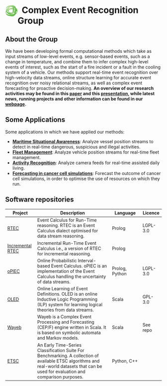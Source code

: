 # <img align="left" src="figures/cer_logo.png" width="40"> &nbsp; Complex Event Recognition Group 

## About the Group
We have been developing formal computational methods which take as input streams of low-level
events, e.g. sensor-based events, such as a change in temperature, and combine them to infer
complex high-level events of interest, such as the start of a fire incident or a fault in the
cooling system of a vehicle. Our methods support real-time event recognition over high-velocity
data streams, online structure learning for accurate event recognition over noisy relational
streams, as well as complex event forecasting for proactive decision-making.
**An overview of our research activities may be found in this [paper](https://sigmodrecord.org/publications/sigmodRecord/1806/pdfs/09_Centers_Alevizos.pdf)
and this [presentation](http://cer.iit.demokritos.gr/blog/talks/cer/), while latest news, running projects and other information can be found in our [webpage](https://cer.iit.demokritos.gr/).**

## Some Applications
Some applications in which we have applied our methods:

 - **[Maritime Situational Awareness](http://cer.iit.demokritos.gr/blog/applications/maritime_surveillance/)**: Analyze vessel position streams to detect in real-time dangerous, suspicious and illegal activities.
 - **[Fleet Management](http://cer.iit.demokritos.gr/blog/applications/fleet_management/)**: Analyze vehicle position streams for real-time fleet management.
 - **[Activity Recognition](http://cer.iit.demokritos.gr/blog/applications/activity_recognition/)**:  Analyze camera feeds for real-time assisted daily living.
 - **[Forecasting in cancer cell simulations](http://cer.iit.demokritos.gr/blog/applications/life_sciences/)**: Forecast the outcome of cancer cell simulations, in order to optimise the use of resources on which they run.

## Software repositories
 
| Project                                                          | Description                                                                                                                                                                            | Language      | Licence  |
|------------------------------------------------------------------|----------------------------------------------------------------------------------------------------------------------------------------------------------------------------------------|---------------|----------|
| [RTEC](https://github.com/aartikis/RTEC)                         | Event Calculus for Run-Time reasoning. RTEC is an Event Calculus dialect optimised for data stream reasoning.                                                                                                                                                | Prolog        | LGPL-3.0 |
| [Incremental RTEC](https://github.com/eftsilio/Incremental_RTEC) | Incremental Run-Time Event Calculus i.e., a version of RTEC for incremental reasoning.                                                                                                 | Prolog        |          |
| [oPIEC](https://github.com/Periklismant/oPIEC)                   | Online Probabilistic Interval-based Event Calculus. oPIEC is an implementation of the Event Calculus handling the uncertainty of data streams.                                         | Prolog, Python | LGPL-3.0 |
| [OLED](https://github.com/nkatzz/ORL)                            | Online Learning of Event Definitions. OLED is an online Inductive Logic Programming (ILP) system for learning logical theories from data streams.                                      | Scala         | GPL-3.0  |
| [Wayeb](https://github.com/ElAlev/Wayeb)                         | Wayeb is a Complex Event Processing and Forecasting (CEP/F) engine written in Scala. It is based on symbolic automata and Markov models.                                               | Scala         | See repo |
| [ETSC](https://github.com/xarakas/ETSC)                          | An Early Time-Series Classification Suite For Benchmarking. A collection of available ETSC algorithms and real-world datasets that can be used for evaluation and comparison purposes. | Python,<nobr> C++</nobr>  |          |

